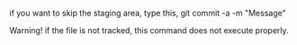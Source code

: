 if you want to skip the staging area,
type this,
git commit -a -m "Message"

Warning!
if the file is not tracked, this command does not execute properly.
